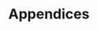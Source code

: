 ---
title: Appendices
weight: 99
type: docs
prev: 
next: prayer-book/appendices/app-anno-mundi
toc: false
---